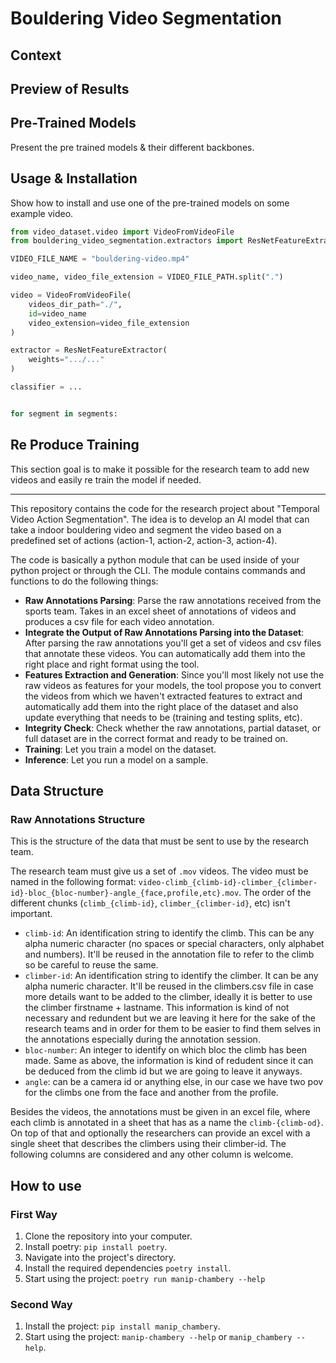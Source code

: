 # Bouldering Video Segmentation

## Context

## Preview of Results

## Pre-Trained Models

Present the pre trained models & their different backbones.

## Usage & Installation

Show how to install and use one of the pre-trained models on some example video.

```python
from video_dataset.video import VideoFromVideoFile
from bouldering_video_segmentation.extractors import ResNetFeatureExtractor

VIDEO_FILE_NAME = "bouldering-video.mp4"

video_name, video_file_extension = VIDEO_FILE_PATH.split(".")

video = VideoFromVideoFile(
    videos_dir_path="./",
    id=video_name
    video_extension=video_file_extension
)

extractor = ResNetFeatureExtractor(
    weights=".../..."
)

classifier = ...


for segment in segments:

```

## Re Produce Training

This section goal is to make it possible for the research team to add new videos and easily re train the model if needed.

---

This repository contains the code for the research project about "Temporal Video Action Segmentation". The idea is to develop an AI model that can take a indoor bouldering video and segment the video based on a predefined set of actions (action-1, action-2, action-3, action-4).

The code is basically a python module that can be used inside of your python project or through the CLI. The module contains commands and functions to do the following things:

- **Raw Annotations Parsing**: Parse the raw annotations received from the sports team. Takes in an excel sheet of annotations of videos and produces a csv file for each video annotation.
- **Integrate the Output of Raw Annotations Parsing into the Dataset**: After parsing the raw annotations you'll get a set of videos and csv files that annotate these videos. You can automatically add them into the right place and right format using the tool.
- **Features Extraction and Generation**: Since you'll most likely not use the raw videos as features for your models, the tool propose you to convert the videos from which we haven't extracted features to extract and automatically add them into the right place of the dataset and also update everything that needs to be (training and testing splits, etc).
- **Integrity Check**: Check whether the raw annotations, partial dataset, or full dataset are in the correct format and ready to be trained on.
- **Training**: Let you train a model on the dataset.
- **Inference**: Let you run a model on a sample.

## Data Structure

### Raw Annotations Structure

This is the structure of the data that must be sent to use by the research team.

The research team must give us a set of `.mov` videos. The video must be named in the following format: `video-climb_{climb-id}-climber_{climber-id}-bloc_{bloc-number}-angle_{face,profile,etc}.mov`. The order of the different chunks (`climb_{climb-id}`, `climber_{climber-id}`, etc) isn't important.

- `climb-id`: An identification string to identify the climb. This can be any alpha numeric character (no spaces or special characters, only alphabet and numbers). It'll be reused in the annotation file to refer to the climb so be careful to reuse the same.
- `climber-id`: An identification string to identify the climber. It can be any alpha numeric character. It'll be reused in the climbers.csv file in case more details want to be added to the climber, ideally it is better to use the climber firstname + lastname. This information is kind of not necessary and redundent but we are leaving it here for the sake of the research teams and in order for them to be easier to find them selves in the annotations especially during the annotation session.
- `bloc-number`: An integer to identify on which bloc the climb has been made. Same as above, the information is kind of redudent since it can be deduced from the climb id but we are going to leave it anyways.
- `angle`: can be a camera id or anything else, in our case we have two pov for the climbs one from the face and another from the profile.

Besides the videos, the annotations must be given in an excel file, where each climb is annotated in a sheet that has as a name the `climb-{climb-od}`.
On top of that and optionally the researchers can provide an excel with a single sheet that describes the climbers using their climber-id. The following columns are considered and any other column is welcome.

## How to use

### First Way

1. Clone the repository into your computer.
2. Install poetry: `pip install poetry`.
3. Navigate into the project's directory.
4. Install the required dependencies `poetry install`.
5. Start using the project: `poetry run manip-chambery --help`

### Second Way

1. Install the project: `pip install manip_chambery`.
2. Start using the project: `manip-chambery --help` or `manip_chambery --help`.
